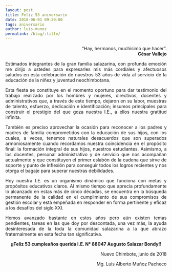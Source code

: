 ```yaml
---
layout: post
title: Feliz 53 aniversario
date: 2018-06-01 09:20:00
tags: aniversario
author: luis-munoz
permalink: /blog/:title/
---
```


<p align="right">
“Hay, hermanos, muchísimo que hacer”.<br>
<strong>César Vallejo</strong>
</p>

<p align="justify">
Estimados integrantes de la gran familia salazarina, con profunda emoción me
dirijo a ustedes para expresarles mis más cordiales y afectuosos saludos en
esta celebración de nuestros  53 años de vida al servicio de la educación de
la niñez y juventud neochimbotana.
</p>

<p align="justify">
Esta fiesta se constituye en el momento oportuno para dar testimonio del
trabajo realizado por los hombres y mujeres, directivos, docentes y
administrativos que, a través de este tiempo, dejaron en su labor, muestras de
talento, esfuerzo, dedicación e identificación; insumos principales para
construir el prestigio del que goza nuestra I.E., a ellos nuestra gratitud
infinita.
</p>

<p align="justify">
También es preciso aprovechar la ocasión para reconocer a los padres y madres
de familia comprometidos con la educación de sus hijos, con los cuales, a
veces, tenemos naturales desacuerdos que son superados armoniosamente cuando
recordamos nuestra coincidencia en el propósito final: la formación integral de
sus hijos, nuestros estudiantes. Asimismo, a los docentes, personal
administrativo y de servicio que nos acompañan actualmente y que constituyen el
primer eslabón de la cadena que sirve de  soporte y punto de inflexión para
conseguir todos los logros recientes y nos otorga el bagaje para superar
nuestras debilidades.
</p>

<p align="justify">
Hoy nuestra I.E. es un organismo dinámico que funciona con metas y propósitos
educativos claros. Al mismo tiempo que aprecia profundamente lo alcanzado en
estas más de cinco décadas, se encuentra en la búsqueda permanente de la
calidad en el cumplimiento de sus compromisos de gestión escolar y está
empeñada en responder en forma pertinente y eficaz a los desafíos del siglo
XXI.
</p>

<p align="justify">
Hemos avanzado bastante en estos años pero aún existen temas pendientes, tareas
en las que doy por descontada, una vez más, la ayuda desinteresada de la toda
la comunidad salazarina a la que abrazo fraternalmente en esta fecha tan
significativa.
</p>

<p align="center">
<strong>
¡¡Feliz 53 cumpleaños querida I.E. N° 88047 Augusto Salazar Bondy!!
</strong>
</p>

<p align="right">
Nuevo Chimbote, junio de 2018
</p>
<p align="right">
Mg. Luis Alberto Muñoz Pacheco
</p>
